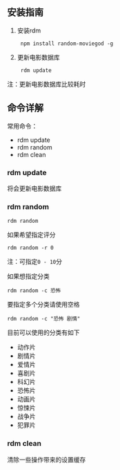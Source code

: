 安装指南
--------

1. 安装rdm

        npm install random-moviegod -g

2. 更新电影数据库

        rdm update

注：更新电影数据库比较耗时



命令详解
--------

常用命令：

* rdm update
* rdm random
* rdm clean

### rdm update
将会更新电影数据库

### rdm random

    rdm random

如果希望指定评分

    rdm random -r 0

注：可指定`0 - 10`分

如果想指定分类

    rdm random -c 恐怖

要指定多个分类请使用空格 ` `

    rdm random -c "恐怖 剧情"

目前可以使用的分类有如下

*  动作片
*  剧情片
*  爱情片
*  喜剧片
*  科幻片
*  恐怖片
*  动画片
*  惊悚片
*  战争片
*  犯罪片

### rdm clean
清除一些操作带来的设置缓存
